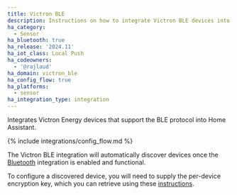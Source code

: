 ```yaml
---
title: Victron BLE
description: Instructions on how to integrate Victron BLE devices into Home Assistant.
ha_category:
  - Sensor
ha_bluetooth: true
ha_release: '2024.11'
ha_iot_class: Local Push
ha_codeowners:
  - '@rajlaud'
ha_domain: victron_ble
ha_config_flow: true
ha_platforms:
  - sensor
ha_integration_type: integration
---
```


Integrates Victron Energy devices that support the BLE protocol into Home Assistant.

{% include integrations/config_flow.md %}

The Victron BLE integration will automatically discover devices once the [Bluetooth](/integrations/bluetooth) integration is enabled and functional.

To configure a discovered device, you will need to supply the per-device encryption key, which you can retrieve using these [instructions](https://github.com/keshavdv/victron-ble/tree/main#fetching-keys).
